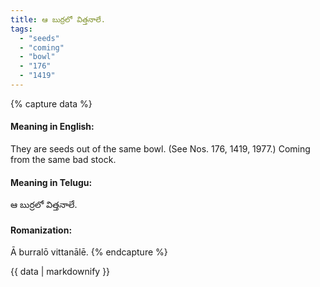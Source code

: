 ```yaml
---
title: ఆ బుర్రలో విత్తనాలే.
tags:
  - "seeds"
  - "coming"
  - "bowl"
  - "176"
  - "1419"
---
```


{% capture data %}
#### Meaning in English:
They are seeds out of the same bowl.
(See Nos. 176, 1419, 1977.)
Coming from the same bad stock.

#### Meaning in Telugu:
ఆ బుర్రలో విత్తనాలే.

#### Romanization:
Ā burralō vittanālē.
{% endcapture %}

{{ data | markdownify }}

